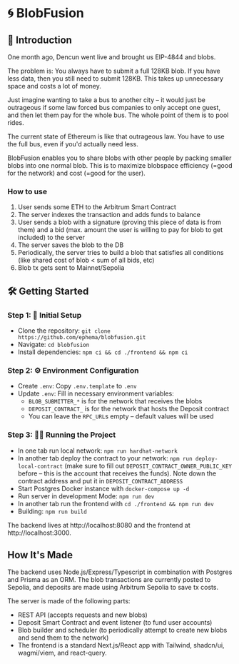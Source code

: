# 🌀 BlobFusion

## 🌟 Introduction

One month ago, Dencun went live and brought us EIP-4844 and blobs.

The problem is: You always have to submit a full 128KB blob. If you have less data, then you still need to submit 128KB. This takes up unnecessary space and costs a lot of money.

Just imagine wanting to take a bus to another city – it would just be outrageous if some law forced bus companies to only accept one guest, and then let them pay for the whole bus. The whole point of them is to pool rides.

The current state of Ethereum is like that outrageous law. You have to use the full bus, even if you'd actually need less.

BlobFusion enables you to share blobs with other people by packing smaller blobs into one normal blob. This is to maximize blobspace efficiency (=good for the network) and cost (=good for the user).

### How to use

1. User sends some ETH to the Arbitrum Smart Contract
1. The server indexes the transaction and adds funds to balance
1. User sends a blob with a signature (proving this piece of data is from them) and a bid (max. amount the user is willing to pay for blob to get included) to the server
1. The server saves the blob to the DB
1. Periodically, the server tries to build a blob that satisfies all conditions (like shared cost of blob < sum of all bids, etc)
1. Blob tx gets sent to Mainnet/Sepolia

## 🛠️ Getting Started

### Step 1: 🚀 Initial Setup

- Clone the repository: `git clone https://github.com/ephema/blobfusion.git`
- Navigate: `cd blobfusion`
- Install dependencies: `npm ci && cd ./frontend && npm ci`

### Step 2: ⚙️ Environment Configuration

- Create `.env`: Copy `.env.template` to `.env`
- Update `.env`: Fill in necessary environment variables:
  - `BLOB_SUBMITTER_*` is for the network that receives the blobs
  - `DEPOSIT_CONTRACT_` is for the network that hosts the Deposit contract
  - You can leave the `RPC_URL`s empty – default values will be used

### Step 3: 🏃‍♂️ Running the Project

- In one tab run local network: `npm run hardhat-network`
- In another tab deploy the contract to your network: `npm run deploy-local-contract` (make sure to fill out `DEPOSIT_CONTRACT_OWNER_PUBLIC_KEY` before – this is the account that receives the funds). Note down the contract address and put it in `DEPOSIT_CONTRACT_ADDRESS`
- Start Postgres Docker instance with `docker-compose up -d`
- Run server in development Mode: `npm run dev`
- In another tab run the frontend with `cd ./frontend && npm run dev`
- Building: `npm run build`

The backend lives at http://localhost:8080 and the frontend at http://localhost:3000.

## How It's Made

The backend uses Node.js/Express/Typescript in combination with Postgres and Prisma as an ORM. The blob transactions are currently posted to Sepolia, and deposits are made using Arbitrum Sepolia to save tx costs.

The server is made of the following parts:

- REST API (accepts requests and new blobs)
- Deposit Smart Contract and event listener (to fund user accounts)
- Blob builder and scheduler (to periodically attempt to create new blobs and send them to the network)
- The frontend is a standard Next.js/React app with Tailwind, shadcn/ui, wagmi/viem, and react-query.
